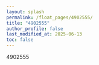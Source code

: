 ```yaml
---
layout: splash
permalink: /float_pages/4902555/
title: "4902555"
author_profile: false
last_modified_at: 2025-06-13
toc: false
---
```

 
4902555
